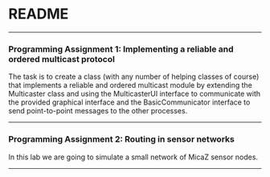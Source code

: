 # README #

-----------------------------------------------------------------

### Programming Assignment 1: Implementing a reliable and ordered multicast protocol ###

The task is to create a class (with any number of helping classes of course) that implements a reliable and ordered multicast module by extending the Multicaster class and using the MulticasterUI interface to communicate with the provided graphical interface and the BasicCommunicator interface to send point-to-point messages to the other processes.

-----------------------------------------------------------------

### Programming Assignment 2: Routing in sensor networks ###

In this lab we are going to simulate a small network of MicaZ sensor nodes.

-----------------------------------------------------------------